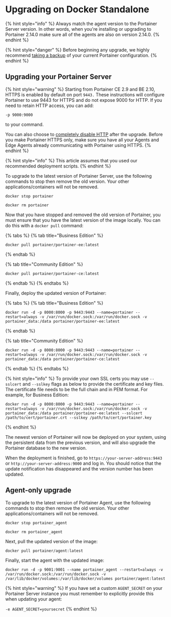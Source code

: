 # Upgrading on Docker Standalone

{% hint style="info" %}
Always match the agent version to the Portainer Server version. In other words, when you're installing or upgrading to Portainer 2.14.0 make sure all of the agents are also on version 2.14.0.
{% endhint %}

{% hint style="danger" %}
Before beginning any upgrade, we highly recommend [taking a backup](../../admin/settings/#backup-portainer) of your current Portainer configuration.
{% endhint %}

## Upgrading your Portainer Server

{% hint style="warning" %}
Starting from Portainer CE 2.9 and BE 2.10, HTTPS is enabled by default on port `9443.` These instructions will configure Portainer to use 9443 for HTTPS and do not expose 9000 for HTTP. If you need to retain HTTP access, you can add:

`-p 9000:9000`

to your command.&#x20;

You can also choose to [completely disable HTTP](../../admin/settings/#force-https-only) after the upgrade. Before you make Portainer HTTPS only, make sure you have all your Agents and Edge Agents already communicating with Portainer using HTTPS.&#x20;
{% endhint %}

{% hint style="info" %}
This article assumes that you used our recommended deployment scripts.
{% endhint %}

To upgrade to the latest version of Portainer Server, use the following commands to stop then remove the old version. Your other applications/containers will not be removed.

```
docker stop portainer
```

```
docker rm portainer
```

Now that you have stopped and removed the old version of Portainer, you must ensure that you have the latest version of the image locally. You can do this with a `docker pull` command:

{% tabs %}
{% tab title="Business Edition" %}
```
docker pull portainer/portainer-ee:latest
```
{% endtab %}

{% tab title="Community Edition" %}
```
docker pull portainer/portainer-ce:latest
```
{% endtab %}
{% endtabs %}

Finally, deploy the updated version of Portainer:

{% tabs %}
{% tab title="Business Edition" %}
```
docker run -d -p 8000:8000 -p 9443:9443 --name=portainer --restart=always -v /var/run/docker.sock:/var/run/docker.sock -v portainer_data:/data portainer/portainer-ee:latest
```
{% endtab %}

{% tab title="Community Edition" %}
```
docker run -d -p 8000:8000 -p 9443:9443 --name=portainer --restart=always -v /var/run/docker.sock:/var/run/docker.sock -v portainer_data:/data portainer/portainer-ce:latest
```
{% endtab %}
{% endtabs %}

{% hint style="info" %}
To provide your own SSL certs you may use `--sslcert` and `--sslkey` flags as below to provide the certificate and key files. The certificate file needs to be the full chain and in PEM format. For example, for Business Edition:

```
docker run -d -p 8000:8000 -p 9443:9443 --name=portainer --restart=always -v /var/run/docker.sock:/var/run/docker.sock -v portainer_data:/data portainer/portainer-ee:latest --sslcert /path/to/cert/portainer.crt --sslkey /path/to/cert/portainer.key
```
{% endhint %}

The newest version of Portainer will now be deployed on your system, using the persistent data from the previous version, and will also upgrade the Portainer database to the new version.

When the deployment is finished, go to `https://your-server-address:9443` or `http://your-server-address:9000` and log in. You should notice that the update notification has disappeared and the version number has been updated.

## Agent-only upgrade

To upgrade to the latest version of Portainer Agent, use the following commands to stop then remove the old version. Your other applications/containers will not be removed.

```
docker stop portainer_agent
```

```
docker rm portainer_agent
```

Next, pull the updated version of the image:

```
docker pull portainer/agent:latest
```

Finally, start the agent with the updated image:

```
docker run -d -p 9001:9001 --name portainer_agent --restart=always -v /var/run/docker.sock:/var/run/docker.sock -v /var/lib/docker/volumes:/var/lib/docker/volumes portainer/agent:latest
```

{% hint style="warning" %}
If you have set a custom `AGENT_SECRET` on your Portainer Server instance you must remember to explicitly provide this when updating your agent:

`-e AGENT_SECRET=yoursecret`
{% endhint %}
